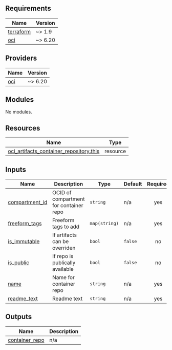 <!-- BEGIN_TF_DOCS -->
## Requirements

| Name | Version |
|------|---------|
| <a name="requirement_terraform"></a> [terraform](#requirement\_terraform) | ~> 1.9 |
| <a name="requirement_oci"></a> [oci](#requirement\_oci) | ~> 6.20 |

## Providers

| Name | Version |
|------|---------|
| <a name="provider_oci"></a> [oci](#provider\_oci) | ~> 6.20 |

## Modules

No modules.

## Resources

| Name | Type |
|------|------|
| [oci_artifacts_container_repository.this](https://registry.terraform.io/providers/oracle/oci/latest/docs/resources/artifacts_container_repository) | resource |

## Inputs

| Name | Description | Type | Default | Required |
|------|-------------|------|---------|:--------:|
| <a name="input_compartment_id"></a> [compartment\_id](#input\_compartment\_id) | OCID of compartment for container repo | `string` | n/a | yes |
| <a name="input_freeform_tags"></a> [freeform\_tags](#input\_freeform\_tags) | Freeform tags to add | `map(string)` | n/a | yes |
| <a name="input_is_immutable"></a> [is\_immutable](#input\_is\_immutable) | If artifacts can be overriden | `bool` | `false` | no |
| <a name="input_is_public"></a> [is\_public](#input\_is\_public) | If repo is publically available | `bool` | `false` | no |
| <a name="input_name"></a> [name](#input\_name) | Name for container repo | `string` | n/a | yes |
| <a name="input_readme_text"></a> [readme\_text](#input\_readme\_text) | Readme text | `string` | n/a | yes |

## Outputs

| Name | Description |
|------|-------------|
| <a name="output_container_repo"></a> [container\_repo](#output\_container\_repo) | n/a |
<!-- END_TF_DOCS -->